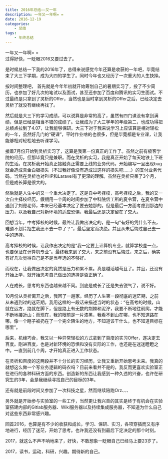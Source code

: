 ```yaml
---
title: 2016年总结——又一年
description: 一年又一年啊= =  
date: 2016-12-19
categories:
    - 总结
tags:
    - 年终总结
---
```



一年又一年啊= =  
过得好快，一眨眼2016又要过去了。

是时候总结一下我的2016年了，总得来说感觉今年还算是收获的一年吧，毕竟结束了大三下学期，成为大四的学生了。同时今年也又经历了一次重大的人生抉择。

<!--more-->

按时间整理吧，
首先就是今年年初就开始筹划自己的暑期实习了，投了不少简历，也参加了好几次的笔试以及面试，甚至还参加了百度和腾讯的实习生面试。不过最终是只拿到了灵析的Offer，当然也是当时拿到灵析的Offer之后，已经决定去灵析了就没有继续再找了。

然后就是大三下的学习成绩，可以说算是非常的高了，虽然有四门课没有拿到满绩，但是已经是相当不错的成绩了。让我成为了大三学年的年级第二，也成功得把总绩点拉到了4.07，让我能够保研。大三下对于我来说学习上应该算是相对轻松的一年，虽然好几门的“硬课”，平时作业啥的也很多，但是毕竟都是专业课，让我能够相对轻松地去听课学习。

接着7月份开始到灵析实习了，这算是我第一份真正的工作了。虽然之前有极客学院的经历，但那毕竟只是兼职。而在灵析的实习，我是真正开始了每天地铁上下班的生活。在灵析我开始真正接触真正需要上线的业务代码，开始编写一旦出现bug就会造成真金白银损失（不过我好像没有造成过这样的损失吧……）的支付业务代码。当然在灵析也对PHP和Laravel有了更深的理解。虽然在灵析只呆了3个月，但是成长算是很大的。

然后就是人生中的又一个重大决定了。这是自中考择校，高考择校之后，我的又一次自主择校经历。假期用一个周的时间参加了中科院信工所的夏令营，在夏令营中遇到了刘偲老师，本来已经基本决定了要去她那的。但是最后一方面考虑到那边的压力，以及我自己对新环境的适应恐惧，我最后还是决定留在了交大。

回想当年，中考择校的时候，最终让我做出决定的，是一句“有好的凭什么不去，难道不划片招生我还不去一中了？”，最后坚定而决绝。并且从未后悔过自己去一中的选择。

高考择校的时候，让我作出决定的是“我一定要上计算机专业，就算学校差一点，也要保证在计算机专业”。最终我来到了交大，来之前没有后悔过，来之后，确实有好几次觉得自己是不是当年选的不够好。

而现在，让我做出决定的竟然是压力和累不累。真是越活越苟且了。并且，还没有开始上学，就开始思考自己做出的选择是否正确了。

人在成长，思考的东西也越来越不同。到底是成长了还是失去锐气了，说不好。

10月份从灵析离开之后，我回了一趟家。经历了人生第一段彻底的迷茫期，之前从未遇到过的迷茫期。我用这样的一段话来描述当时的状态：“在高考的时候，山就在远方，路就在脚下，但是路上有无数的荆棘和泥泞，我要不断地往前爬，才能不断地接近山；而现在，我的眼前是一片漆黑，我看不到山在哪，也不知道路在哪，像一个瞎子被扔在了一个完全陌生的地方，不知道该干什么，也不知道目标在哪里”。

后来，机缘巧合，我又以一种异常轻松的方式拿到了百度的实习Offer，遂决定去百度。刚进百度，也是对新环境的恐惧和没有实际的工作，也还是在迷迷瞪瞪之中。一直到前几个周，才开始真正进入工作状态。

在灵析和百度的这两段并不十分长的实习经历，让我又重新开始思考未来。我真的就想这么做一个写业务逻辑的码农吗？目前来看并不是的，我反而更喜欢实验室正在进行的各种科研方面的东西。创造新的东西让我感到一种久违的兴奋，也许在研究生的3年，会是我继续寻找自己的目标的3年。

还有就是前段时间又参加了一次科技之星，然而继续陪跑Orz、、、

另外就是开始参与实验室的一些工作，当然更让我兴奋的其实是终于有机会在实验室搭建内部的Gitlab服务器、Wiki服务器以及持续集成服务器，不知道为什么自己对这些东西非常感兴趣。

回首2016，也算是有不少的收获和成长，学习、保研、实习，各项穿插而又有序地进行，经历了迷茫，开始了思考。也许我还没有到最后下定决定的那个时刻。

2017，就这么不声不响地来了，好快，不敢想象一眨眼自己已经马上要23岁了。

2017，读书，运动，科研，兴趣。期待新的自己。